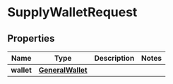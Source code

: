 

# SupplyWalletRequest


## Properties

Name | Type | Description | Notes
------------ | ------------- | ------------- | -------------
**wallet** | [**GeneralWallet**](GeneralWallet.md) |  | 



